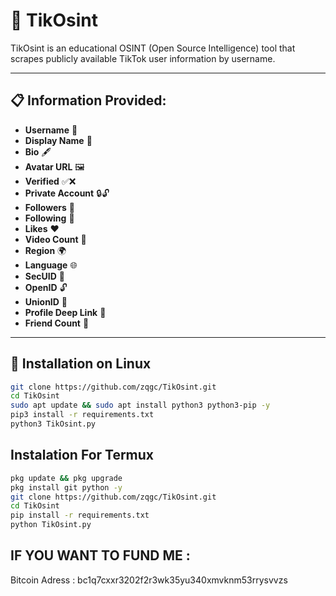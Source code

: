# 🎯 TikOsint

TikOsint is an educational OSINT (Open Source Intelligence) tool that scrapes publicly available TikTok user information by username.

---

## 📋 Information Provided:

- **Username** 📝  
- **Display Name** 👤  
- **Bio** 🖋️  
- **Avatar URL** 🖼️  
- **Verified** ✅❌  
- **Private Account** 🔒🔓  
- **Followers** 👥  
- **Following** 🔄  
- **Likes** ❤️  
- **Video Count** 🎥  
- **Region** 🌍  
- **Language** 🌐  
- **SecUID** 🔑  
- **OpenID** 🔓  
- **UnionID** 🔗  
- **Profile Deep Link** 🔗  
- **Friend Count** 🤝  

---

## 🐧 Installation on Linux

```bash
git clone https://github.com/zqgc/TikOsint.git
cd TikOsint
sudo apt update && sudo apt install python3 python3-pip -y
pip3 install -r requirements.txt
python3 TikOsint.py
```
## Instalation For Termux 
```bash
pkg update && pkg upgrade
pkg install git python -y
git clone https://github.com/zqgc/TikOsint.git
cd TikOsint
pip install -r requirements.txt
python TikOsint.py
```

## IF YOU WANT TO FUND ME :
Bitcoin Adress : bc1q7cxxr3202f2r3wk35yu340xmvknm53rrysvvzs
